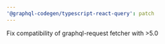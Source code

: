 ```yaml
---
'@graphql-codegen/typescript-react-query': patch
---
```


Fix compatibility of graphql-request fetcher with >5.0
